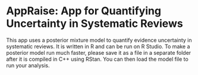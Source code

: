 # AppRaise: App for Quantifying Uncertainty in Systematic Reviews
This app uses a posterior mixture model to quantify evidence uncertainty in systematic reviews.
It is written in R and can be run on R Studio.
To make a posterior model run much faster, please save it as a file in a separate folder after it is compiled in C++ using RStan.
You can then load the model file to run your analysis.
